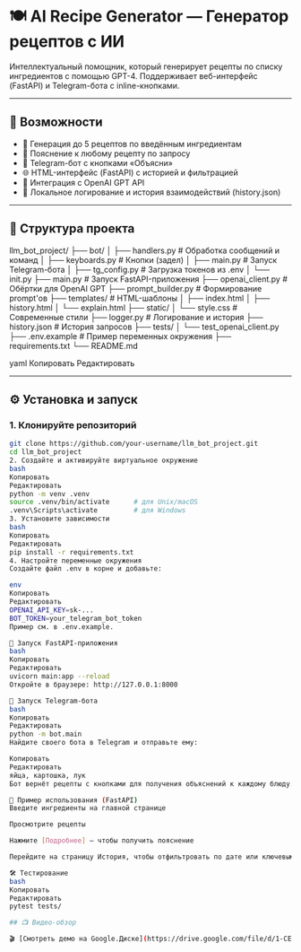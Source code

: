 # 🍽️ AI Recipe Generator — Генератор рецептов с ИИ

Интеллектуальный помощник, который генерирует рецепты по списку ингредиентов с помощью GPT-4. Поддерживает веб-интерфейс (FastAPI) и Telegram-бота с inline-кнопками.

---

## 🚀 Возможности

- 🧠 Генерация до 5 рецептов по введённым ингредиентам
- 🧾 Пояснение к любому рецепту по запросу
- 💬 Telegram-бот с кнопками «Объясни»
- 🌐 HTML-интерфейс (FastAPI) с историей и фильтрацией
- 🧠 Интеграция с OpenAI GPT API
- 📜 Локальное логирование и история взаимодействий (history.json)

---

## 📁 Структура проекта

llm_bot_project/
├── bot/
│ ├── handlers.py # Обработка сообщений и команд
│ ├── keyboards.py # Кнопки (задел)
│ ├── main.py # Запуск Telegram-бота
│ ├── tg_config.py # Загрузка токенов из .env
│ └── init.py
├── main.py # Запуск FastAPI-приложения
├── openai_client.py # Обёртки для OpenAI GPT
├── prompt_builder.py # Формирование prompt'ов
├── templates/ # HTML-шаблоны
│ ├── index.html
│ ├── history.html
│ └── explain.html
├── static/
│ └── style.css # Современные стили
├── logger.py # Логирование и история
├── history.json # История запросов
├── tests/
│ └── test_openai_client.py
├── .env.example # Пример переменных окружения
├── requirements.txt
└── README.md

yaml
Копировать
Редактировать

---

## ⚙️ Установка и запуск

### 1. Клонируйте репозиторий

```bash
git clone https://github.com/your-username/llm_bot_project.git
cd llm_bot_project
2. Создайте и активируйте виртуальное окружение
bash
Копировать
Редактировать
python -m venv .venv
source .venv/bin/activate      # для Unix/macOS
.venv\Scripts\activate         # для Windows
3. Установите зависимости
bash
Копировать
Редактировать
pip install -r requirements.txt
4. Настройте переменные окружения
Создайте файл .env в корне и добавьте:

env
Копировать
Редактировать
OPENAI_API_KEY=sk-...
BOT_TOKEN=your_telegram_bot_token
Пример см. в .env.example.

🧪 Запуск FastAPI-приложения
bash
Копировать
Редактировать
uvicorn main:app --reload
Откройте в браузере: http://127.0.0.1:8000

🤖 Запуск Telegram-бота
bash
Копировать
Редактировать
python -m bot.main
Найдите своего бота в Telegram и отправьте ему:

Копировать
Редактировать
яйца, картошка, лук
Бот вернёт рецепты с кнопками для получения объяснений к каждому блюду.

🧾 Пример использования (FastAPI)
Введите ингредиенты на главной странице

Просмотрите рецепты

Нажмите [Подробнее] — чтобы получить пояснение

Перейдите на страницу История, чтобы отфильтровать по дате или ключевым словам

🛠️ Тестирование
bash
Копировать
Редактировать
pytest tests/

## 📺 Видео-обзор

🎬 [Смотреть демо на Google.Диске](https://drive.google.com/file/d/1-CEPiQ_3sv4QZWvdo4mwOPCrbwlksU0z/view?usp=sharing)
